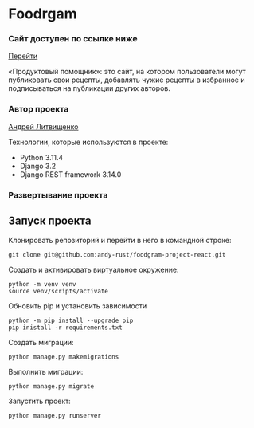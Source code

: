# Foodrgam
### Сайт доступен по ссылке ниже
[Перейти](https://andy-foodgram.ddns.net)

 «Продуктовый помощник»: это сайт, на котором пользователи могут публиковать свои рецепты, добавлять чужие рецепты в избранное и подписываться на публикации других авторов.

### Автор проекта

[Андрей Литвищенко](https://github.com/andy-rust)

Технологии, которые используются в проекте:
- Python 3.11.4
- Django 3.2
- Django REST framework 3.14.0

### Развертывание проекта

## Запуск проекта

Клонировать репозиторий и перейти в него в командной строке:

```
git clone git@github.com:andy-rust/foodgram-project-react.git
```
Cоздать и активировать виртуальное окружение:

```
python -m venv venv
source venv/scripts/activate
```

Обновить pip и установить зависимости

```
python -m pip install --upgrade pip
pip inistall -r requirements.txt
```

Создать миграции:

```
python manage.py makemigrations
```

Выполнить миграции:

```
python manage.py migrate
```

Запустить проект:

```
python manage.py runserver
```
